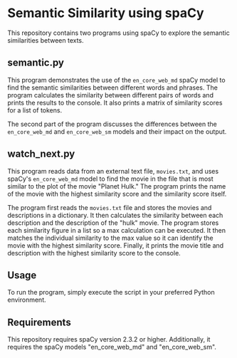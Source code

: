 # Semantic Similarity using spaCy

This repository contains two programs using spaCy to explore the semantic similarities between texts.

## semantic.py

This program demonstrates the use of the `en_core_web_md` spaCy model to find the semantic similarities between different words and phrases. The program calculates the similarity between different pairs of words and prints the results to the console. It also prints a matrix of similarity scores for a list of tokens.

The second part of the program discusses the differences between the `en_core_web_md` and `en_core_web_sm` models and their impact on the output.

## watch_next.py

This program reads data from an external text file, `movies.txt`, and uses spaCy's `en_core_web_md` model to find the movie in the file that is most similar to the plot of the movie "Planet Hulk." The program prints the name of the movie with the highest similarity score and the similarity score itself.

The program first reads the `movies.txt` file and stores the movies and descriptions in a dictionary. It then calculates the similarity between each description and the description of the "hulk" movie. The program stores each similarity figure in a list so a max calculation can be executed. It then matches the individual similarity to the max value so it can identify the movie with the highest similarity score. Finally, it prints the movie title and description with the highest similarity score to the console.

## Usage

To run the program, simply execute the script in your preferred Python environment.

## Requirements

This repository requires spaCy version 2.3.2 or higher. Additionally, it requires the spaCy models "en_core_web_md" and "en_core_web_sm".

